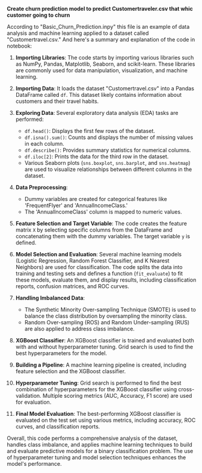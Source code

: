 **Create churn prediction model to predict Customertraveler.csv that whic customer going to churn**

According to "Basic_Churn_Prediction.inpy" this file is an  example of data analysis and machine learning applied to a dataset called "Customertravel.csv." And here's a summary and explanation of the code in notebook:

1. **Importing Libraries**: The code starts by importing various libraries such as NumPy, Pandas, Matplotlib, Seaborn, and scikit-learn. These libraries are commonly used for data manipulation, visualization, and machine learning.

2. **Importing Data**: It loads the dataset "Customertravel.csv" into a Pandas DataFrame called `df`. This dataset likely contains information about customers and their travel habits.

3. **Exploring Data**: Several exploratory data analysis (EDA) tasks are performed:
   - `df.head()`: Displays the first few rows of the dataset.
   - `df.isna().sum()`: Counts and displays the number of missing values in each column.
   - `df.describe()`: Provides summary statistics for numerical columns.
   - `df.iloc[2]`: Prints the data for the third row in the dataset.
   - Various Seaborn plots (`sns.boxplot`, `sns.barplot`, and `sns.heatmap`) are used to visualize relationships between different columns in the dataset.

4. **Data Preprocessing**:
   - Dummy variables are created for categorical features like 'FrequentFlyer' and 'AnnualIncomeClass.'
   - The 'AnnualIncomeClass' column is mapped to numeric values.

5. **Feature Selection and Target Variable**: The code creates the feature matrix `X` by selecting specific columns from the DataFrame and concatenating them with the dummy variables. The target variable `y` is defined.

6. **Model Selection and Evaluation**: Several machine learning models (Logistic Regression, Random Forest Classifier, and K Nearest Neighbors) are used for classification. The code splits the data into training and testing sets and defines a function (`fit_evaluate`) to fit these models, evaluate them, and display results, including classification reports, confusion matrices, and ROC curves.

7. **Handling Imbalanced Data**:
   - The Synthetic Minority Over-sampling Technique (SMOTE) is used to balance the class distribution by oversampling the minority class.
   - Random Over-sampling (ROS) and Random Under-sampling (RUS) are also applied to address class imbalance.

8. **XGBoost Classifier**: An XGBoost classifier is trained and evaluated both with and without hyperparameter tuning. Grid search is used to find the best hyperparameters for the model.

9. **Building a Pipeline**: A machine learning pipeline is created, including feature selection and the XGBoost classifier.

10. **Hyperparameter Tuning**: Grid search is performed to find the best combination of hyperparameters for the XGBoost classifier using cross-validation. Multiple scoring metrics (AUC, Accuracy, F1 score) are used for evaluation.

11. **Final Model Evaluation**: The best-performing XGBoost classifier is evaluated on the test set using various metrics, including accuracy, ROC curves, and classification reports.

Overall, this code performs a comprehensive analysis of the dataset, handles class imbalance, and applies machine learning techniques to build and evaluate predictive models for a binary classification problem. The use of hyperparameter tuning and model selection techniques enhances the model's performance.
